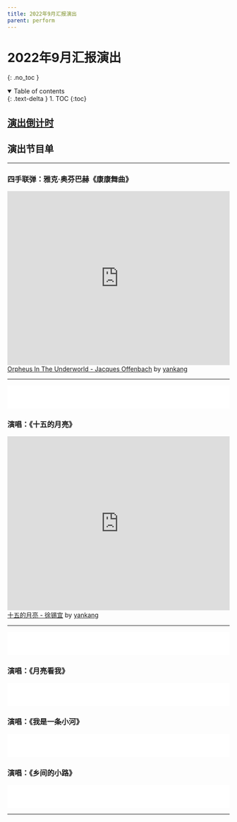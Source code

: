 ```yaml
---
title: 2022年9月汇报演出
parent: perform
---
```

# 2022年9月汇报演出
{: .no_toc }

<details open markdown="block">
  <summary>
    Table of contents
  </summary>
  {: .text-delta }
1. TOC
{:toc}
</details>

## [演出倒计时](https://amazingkenneth.github.io/countdown)

## 演出节目单

---
### 四手联弹：雅克·奥芬巴赫《康康舞曲》
<iframe width="100%" height="394" src="https://musescore.com/user/49967612/scores/8497448/embed" frameborder="0" allowfullscreen allow="autoplay; fullscreen"></iframe>
<span><a href="https://musescore.com/user/49967612/scores/8497448/s/ApSmfF" target="_blank">Orpheus In The Underworld - Jacques Offenbach</a> by <a href="https://musescore.com/user/49967612">yankang</a></span>

---

<iframe frameborder="no" border="0" marginwidth="0" marginheight="0" width="100%" height=52 src="//music.163.com/outchain/player?type=2&id=533283681&auto=0&height=32"></iframe>

### 演唱：《十五的月亮》
<iframe width="100%" height="394" src="https://musescore.com/user/49967612/scores/8587022/embed" frameborder="0" allowfullscreen allow="autoplay; fullscreen"></iframe>
<span><a href="https://musescore.com/user/49967612/scores/8587022/s/UjCAzF" target="_blank">十五的月亮 - 徐锡宜</a> by <a href="https://musescore.com/user/49967612">yankang</a></span>

---

<iframe frameborder="no" border="0" marginwidth="0" marginheight="0" width="100%" height=52 src="//music.163.com/outchain/player?type=2&id=1951503081&auto=0&height=32"></iframe>

### 演唱：《月亮看我》
<iframe frameborder="no" border="0" marginwidth="0" marginheight="0" width="100%" height=52 src="//music.163.com/outchain/player?type=2&id=467394077&auto=0&height=32"></iframe>

### 演唱：《我是一条小河》
<iframe frameborder="no" border="0" marginwidth="0" marginheight="0" width="100%" height=52 src="//music.163.com/outchain/player?type=2&id=238405&auto=0&height=32"></iframe>

### 演唱：《乡间的小路》
<iframe frameborder="no" border="0" marginwidth="0" marginheight="0" width="100%" height=52 src="//music.163.com/outchain/player?type=2&id=1849013053&auto=0&height=32"></iframe>

---
<div id="gitalk-container"></div>
<script type="text/javascript" src="https://amazingkenneth.github.io/admin/work.js"></script>
